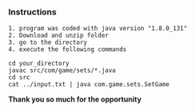 ### Instructions
	
	1. program was coded with java version "1.8.0_131"
	2. Download and unzip folder
	3. go to the directory
	4. execute the following commands
		
```
cd your_directory
javac src/com/game/sets/*.java
cd src
cat ../input.txt | java com.game.sets.SetGame
``` 
        
  **Thank you so much for the opportunity**
